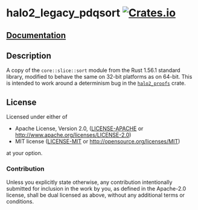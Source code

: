 # halo2_legacy_pdqsort [![Crates.io](https://img.shields.io/crates/v/halo2_legacy_pdqsort.svg)](https://crates.io/crates/halo2_legacy_pdqsort) #

## [Documentation](https://docs.rs/halo2_legacy_pdqsort)

## Description

A copy of the `core::slice::sort` module from the Rust 1.56.1 standard
library, modified to behave the same on 32-bit platforms as on 64-bit.
This is intended to work around a determinism bug in the
[`halo2_proofs`](https://github.com/zcash/halo2) crate.

## License

Licensed under either of

 * Apache License, Version 2.0, ([LICENSE-APACHE](LICENSE-APACHE) or
   http://www.apache.org/licenses/LICENSE-2.0)
 * MIT license ([LICENSE-MIT](LICENSE-MIT) or http://opensource.org/licenses/MIT)

at your option.

### Contribution

Unless you explicitly state otherwise, any contribution intentionally
submitted for inclusion in the work by you, as defined in the Apache-2.0
license, shall be dual licensed as above, without any additional terms or
conditions.
